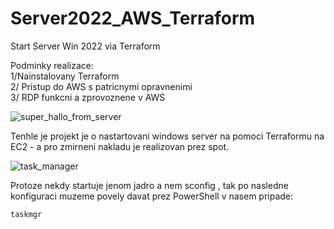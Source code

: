 # Server2022_AWS_Terraform
Start Server Win 2022 via Terraform<br>

Podminky realizace:<br>
1/Nainstalovany Terraform<br>
2/ Pristup do AWS s patricnymi opravnenimi<br>
3/ RDP funkcni a zprovoznene v AWS<br>





![super_hallo_from_server](https://github.com/user-attachments/assets/d2f90320-abee-45dc-8b32-7e770674d1e1)

Tenhle je projekt je o nastartovani windows server na pomoci Terraformu na EC2 -  a pro zmirneni nakladu je
realizovan prez spot.<br>

![task_manager](https://github.com/user-attachments/assets/3914b878-f226-4c55-bb11-c5da3d31ee26)

Protoze nekdy startuje jenom  jadro a nem sconfig , tak po nasledne konfiguraci muzeme povely 
davat  prez PowerShell v nasem pripade: 

```
taskmgr
```


